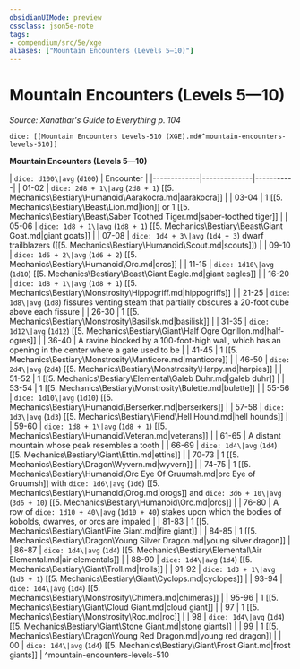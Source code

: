 ```yaml
---
obsidianUIMode: preview
cssclass: json5e-note
tags:
- compendium/src/5e/xge
aliases: ["Mountain Encounters (Levels 5—10)"]
---
```

# Mountain Encounters (Levels 5—10)
*Source: Xanathar's Guide to Everything p. 104* 

`dice: [[Mountain Encounters Levels-510 (XGE).md#^mountain-encounters-levels-510]]`

**Mountain Encounters (Levels 5—10)**

| `dice: d100\|avg` (`d100`) | Encounter |
|-------------|--------------|-----------|
| 01-02 | `dice: 2d8 + 1\|avg` (`2d8 + 1`) [[5. Mechanics\Bestiary\Humanoid\Aarakocra.md|aarakocra]] |
| 03-04 | 1 [[5. Mechanics\Bestiary\Beast\Lion.md|lion]] or 1 [[5. Mechanics\Bestiary\Beast\Saber Toothed Tiger.md|saber-toothed tiger]] |
| 05-06 | `dice: 1d8 + 1\|avg` (`1d8 + 1`) [[5. Mechanics\Bestiary\Beast\Giant Goat.md|giant goats]] |
| 07-08 | `dice: 1d4 + 3\|avg` (`1d4 + 3`) dwarf trailblazers ([[5. Mechanics\Bestiary\Humanoid\Scout.md|scouts]]) |
| 09-10 | `dice: 1d6 + 2\|avg` (`1d6 + 2`) [[5. Mechanics\Bestiary\Humanoid\Orc.md|orcs]] |
| 11-15 | `dice: 1d10\|avg` (`1d10`) [[5. Mechanics\Bestiary\Beast\Giant Eagle.md|giant eagles]] |
| 16-20 | `dice: 1d8 + 1\|avg` (`1d8 + 1`) [[5. Mechanics\Bestiary\Monstrosity\Hippogriff.md|hippogriffs]] |
| 21-25 | `dice: 1d8\|avg` (`1d8`) fissures venting steam that partially obscures a 20-foot cube above each fissure |
| 26-30 | 1 [[5. Mechanics\Bestiary\Monstrosity\Basilisk.md|basilisk]] |
| 31-35 | `dice: 1d12\|avg` (`1d12`) [[5. Mechanics\Bestiary\Giant\Half Ogre Ogrillon.md|half-ogres]] |
| 36-40 | A ravine blocked by a 100-foot-high wall, which has an opening in the center where a gate used to be |
| 41-45 | 1 [[5. Mechanics\Bestiary\Monstrosity\Manticore.md|manticore]] |
| 46-50 | `dice: 2d4\|avg` (`2d4`) [[5. Mechanics\Bestiary\Monstrosity\Harpy.md|harpies]] |
| 51-52 | 1 [[5. Mechanics\Bestiary\Elemental\Galeb Duhr.md|galeb duhr]] |
| 53-54 | 1 [[5. Mechanics\Bestiary\Monstrosity\Bulette.md|bulette]] |
| 55-56 | `dice: 1d10\|avg` (`1d10`) [[5. Mechanics\Bestiary\Humanoid\Berserker.md|berserkers]] |
| 57-58 | `dice: 1d3\|avg` (`1d3`) [[5. Mechanics\Bestiary\Fiend\Hell Hound.md|hell hounds]] |
| 59-60 | `dice: 1d8 + 1\|avg` (`1d8 + 1`) [[5. Mechanics\Bestiary\Humanoid\Veteran.md|veterans]] |
| 61-65 | A distant mountain whose peak resembles a tooth |
| 66-69 | `dice: 1d4\|avg` (`1d4`) [[5. Mechanics\Bestiary\Giant\Ettin.md|ettins]] |
| 70-73 | 1 [[5. Mechanics\Bestiary\Dragon\Wyvern.md|wyvern]] |
| 74-75 | 1 [[5. Mechanics\Bestiary\Humanoid\Orc Eye Of Gruumsh.md|orc Eye of Gruumsh]] with `dice: 1d6\|avg` (`1d6`) [[5. Mechanics\Bestiary\Humanoid\Orog.md|orogs]] and `dice: 3d6 + 10\|avg` (`3d6 + 10`) [[5. Mechanics\Bestiary\Humanoid\Orc.md|orcs]] |
| 76-80 | A row of `dice: 1d10 + 40\|avg` (`1d10 + 40`) stakes upon which the bodies of kobolds, dwarves, or orcs are impaled |
| 81-83 | 1 [[5. Mechanics\Bestiary\Giant\Fire Giant.md|fire giant]] |
| 84-85 | 1 [[5. Mechanics\Bestiary\Dragon\Young Silver Dragon.md|young silver dragon]] |
| 86-87 | `dice: 1d4\|avg` (`1d4`) [[5. Mechanics\Bestiary\Elemental\Air Elemental.md|air elementals]] |
| 88-90 | `dice: 1d4\|avg` (`1d4`) [[5. Mechanics\Bestiary\Giant\Troll.md|trolls]] |
| 91-92 | `dice: 1d3 + 1\|avg` (`1d3 + 1`) [[5. Mechanics\Bestiary\Giant\Cyclops.md|cyclopes]] |
| 93-94 | `dice: 1d4\|avg` (`1d4`) [[5. Mechanics\Bestiary\Monstrosity\Chimera.md|chimeras]] |
| 95-96 | 1 [[5. Mechanics\Bestiary\Giant\Cloud Giant.md|cloud giant]] |
| 97 | 1 [[5. Mechanics\Bestiary\Monstrosity\Roc.md|roc]] |
| 98 | `dice: 1d4\|avg` (`1d4`) [[5. Mechanics\Bestiary\Giant\Stone Giant.md|stone giants]] |
| 99 | 1 [[5. Mechanics\Bestiary\Dragon\Young Red Dragon.md|young red dragon]] |
| 00 | `dice: 1d4\|avg` (`1d4`) [[5. Mechanics\Bestiary\Giant\Frost Giant.md|frost giants]] |
^mountain-encounters-levels-510